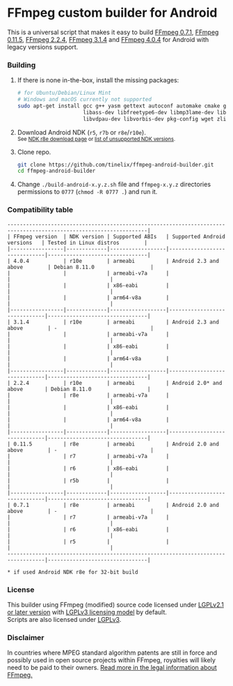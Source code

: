 # FFmpeg custom builder for Android
This is a universal script that makes it easy to build [FFmpeg 0.7.1](https://github.com/FFmpeg/FFmpeg/tree/n0.7.1), [FFmpeg 0.11.5](https://github.com/FFmpeg/FFmpeg/tree/n0.11.5), [FFmpeg 2.2.4](https://github.com/FFmpeg/FFmpeg/tree/n2.2.4), [FFmpeg 3.1.4](https://github.com/FFmpeg/FFmpeg/tree/n3.1.4) and [FFmpeg 4.0.4](https://github.com/FFmpeg/FFmpeg/tree/n4.0.4) for Android with legacy versions support.

### Building
1. If there is none in-the-box, install the missing packages:
   
   ```sh
   # for Ubuntu/Debian/Linux Mint
   # Windows and macOS currently not supported
   sudo apt-get install gcc g++ yasm gettext autoconf automake cmake git git-core \
                        libass-dev libfreetype6-dev libmp3lame-dev libsdl2-dev libtool \
                        libvdpau-dev libvorbis-dev pkg-config wget zlib1g-dev texinfo
   ```
3. Download Android NDK (`r5`, `r7b` or `r8e`/`r10e`). \
   <sub>See [NDK r8e download page](http://web.archive.org/web/20130629195058/http://developer.android.com/tools/sdk/ndk/index.html#Downloads) or [list of unsupported NDK versions](https://github.com/android/ndk/wiki/Unsupported-Downloads).</sub>
5. Clone repo.
   
   ```sh
   git clone https://github.com/tinelix/ffmpeg-android-builder.git
   cd ffmpeg-android-builder
   ```
7. Change `./build-android-x.y.z.sh` file and `ffmpeg-x.y.z` directories permissions to `0777` (`chmod -R 0777 .`) and run it.

### Compatibility table

```
-------------------------------------------------------------------------------------------------------------------|
| FFmpeg version  | NDK version | Supported ABIs   | Supported Android versions   | Tested in Linux distros        |
|-----------------|-------------|------------------|------------------------------|--------------------------------|
| 4.0.4           | r10e        | armeabi          | Android 2.3 and above        | Debian 8.11.0                  |
|                 |             | armeabi-v7a      |                              |                                |
|                 |             | x86-eabi         |                              |                                |
|                 |             | arm64-v8a        |                              |                                |
|-----------------|-------------|------------------|------------------------------|--------------------------------|
| 3.1.4           | r10e        | armeabi          | Android 2.3 and above        | -                              |
|                 |             | armeabi-v7a      |                              |                                |
|                 |             | x86-eabi         |                              |                                |
|                 |             | arm64-v8a        |                              |                                |
|-----------------|-------------|------------------|------------------------------|--------------------------------|
| 2.2.4           | r10e        | armeabi          | Android 2.0* and above       | Debian 8.11.0                  |
|                 | r8e         | armeabi-v7a      |                              |                                |
|                 |             | x86-eabi         |                              |                                |
|                 |             | arm64-v8a        |                              |                                |
|-----------------|-------------|------------------|------------------------------|--------------------------------|
| 0.11.5          | r8e         | armeabi          | Android 2.0 and above        | -                              |
|                 | r7          | armeabi-v7a      |                              |                                |
|                 | r6          | x86-eabi         |                              |                                |
|                 | r5b         |                  |                              |                                |
|-----------------|-------------|------------------|------------------------------|--------------------------------|
| 0.7.1           | r8e         | armeabi          | Android 2.0 and above        | -                              |
|                 | r7          | armeabi-v7a      |                              |                                |
|                 | r6          | x86-eabi         |                              |                                |
|                 | r5          |                  |                              |                                |
----------------------------------------------------------------------------------|--------------------------------|

* if used Android NDK r8e for 32-bit build
```

### License
This builder using FFmpeg (modified) source code licensed under [LGPLv2.1 or later version](https://github.com/tinelix/ffmpeg-android-builder/blob/main/COPYING.FFMPEG.LGPLv2.1) with [LGPLv3 licensing model](https://github.com/tinelix/ffmpeg-android-builder/blob/main/COPYING.FFMPEG.LGPLv3) by default. \
Scripts are also licensed under [LGPLv3](https://github.com/tinelix/ffmpeg-android-builder/blob/main/COPYING.BUILDER).

### Disclaimer
In countries where MPEG standard algorithm patents are still in force and possibly used in open source projects within FFmpeg, royalties will likely need to be paid to their owners. [Read more in the legal information about FFmpeg.](https://ffmpeg.org/legal.html)
